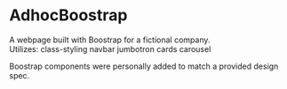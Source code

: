 # AdhocBoostrap

A webpage built with Boostrap for a fictional company.  
Utilizes:
  class-styling
  navbar
  jumbotron
  cards
  carousel
  
Boostrap components were personally added to match a provided design spec.
